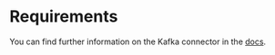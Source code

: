 # Requirements
<!-- to be updated -->
You can find further information on the Kafka connector in the [docs](https://docs.open-metadata.org/connectors/objectstore/gcs).